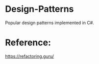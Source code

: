# Design-Patterns
Popular design patterns implemented in C#. 

# Reference: 
https://refactoring.guru/
